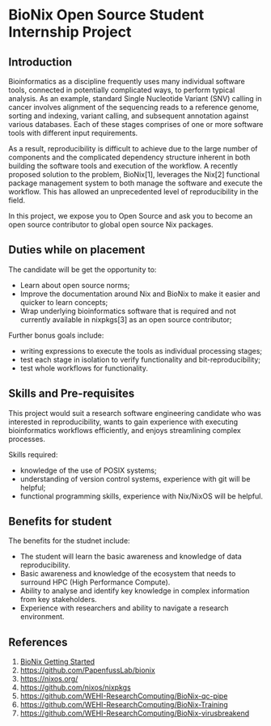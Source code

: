 # BioNix Open Source Student Internship Project

## Introduction

Bioinformatics as a discipline frequently uses many individual software tools, connected in potentially complicated ways, to perform typical analysis. As an example, standard Single Nucleotide Variant (SNV) calling in cancer involves alignment of the sequencing reads to a reference genome, sorting and indexing, variant calling, and subsequent annotation against various databases. Each of these stages comprises of one or more software tools with different input requirements. 

As a result, reproducibility is difficult to achieve due to the large number of components and the complicated dependency structure inherent in both building the software tools and execution of the workflow. A recently proposed solution to the problem, BioNix[1], leverages the Nix[2] functional package management system to both manage the software and execute the workflow. This has allowed an unprecedented level of reproducibility in the field. 

In this project, we expose you to Open Source and ask you to become an open source contributor to global open source Nix packages.

## Duties while on placement

The candidate will be get the opportunity to: 

- Learn about open source norms; 
- Improve the documentation around Nix and BioNix to make it easier and quicker to learn concepts; 
- Wrap underlying bioinformatics software that is required and not currently available in nixpkgs[3] as an open source contributor; 

Further bonus goals include:  

- writing expressions to execute the tools as individual processing stages; 
- test each stage in isolation to verify functionality and bit-reproducibility; 
- test whole workflows for functionality. 

## Skills and Pre-requisites

This project would suit a research software engineering candidate who was interested in reproducibility, wants to gain experience with executing bioinformatics workflows efficiently, and enjoys streamlining complex processes.

Skills required: 

- knowledge of the use of POSIX systems; 
- understanding of version control systems, experience with git will be helpful; 
- functional programming skills, experience with Nix/NixOS will be helpful. 

## Benefits for student

The benefits for the studnet include:
- The student will learn the basic awareness and knowledge of data reproducibility.
- Basic awareness and knowledge of the ecosystem that needs to surround HPC (High Performance Compute). 
- Ability to analyse and identify key knowledge in complex information from key stakeholders. 
- Experience with researchers and ability to navigate a research environment. 


## References
1. [BioNix Getting Started](https://github.com/WEHI-ResearchComputing/BioNix-GettingStarted/wiki)
2. https://github.com/PapenfussLab/bionix 
3. https://nixos.org/ 
4. https://github.com/nixos/nixpkgs
5. https://github.com/WEHI-ResearchComputing/BioNix-qc-pipe
6. https://github.com/WEHI-ResearchComputing/BioNix-Training
7. https://github.com/WEHI-ResearchComputing/BioNix-virusbreakend




